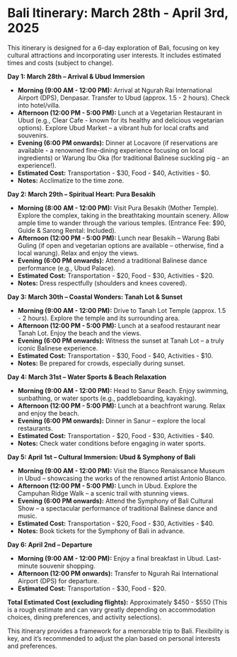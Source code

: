 # Bali Itinerary: March 28th - April 3rd, 2025

This itinerary is designed for a 6-day exploration of Bali, focusing on key cultural attractions and incorporating user interests. It includes estimated times and costs (subject to change).

**Day 1: March 28th – Arrival & Ubud Immersion**

*   **Morning (9:00 AM - 12:00 PM):** Arrival at Ngurah Rai International Airport (DPS), Denpasar. Transfer to Ubud (approx. 1.5 - 2 hours). Check into hotel/villa.
*   **Afternoon (12:00 PM - 5:00 PM):** Lunch at a Vegetarian Restaurant in Ubud (e.g., Clear Cafe - known for its healthy and delicious vegetarian options). Explore Ubud Market – a vibrant hub for local crafts and souvenirs.
*   **Evening (6:00 PM onwards):** Dinner at Locavore (if reservations are available - a renowned fine-dining experience focusing on local ingredients) or Warung Ibu Oka (for traditional Balinese suckling pig - an experience!).
*   **Estimated Cost:** Transportation - $30, Food - $40, Activities - $0.
*   **Notes:** Acclimatize to the time zone.

**Day 2: March 29th – Spiritual Heart: Pura Besakih**

*   **Morning (8:00 AM - 12:00 PM):** Visit Pura Besakih (Mother Temple). Explore the complex, taking in the breathtaking mountain scenery.  Allow ample time to wander through the various temples. (Entrance Fee: $90, Guide & Sarong Rental: Included).
*   **Afternoon (12:00 PM - 5:00 PM):** Lunch near Besakih – Warung Babi Guling (if open and vegetarian options are available – otherwise, find a local warung).  Relax and enjoy the views.
*   **Evening (6:00 PM onwards):** Attend a traditional Balinese dance performance (e.g., Ubud Palace).
*   **Estimated Cost:** Transportation - $20, Food - $30, Activities - $20.
*   **Notes:** Dress respectfully (shoulders and knees covered).

**Day 3: March 30th – Coastal Wonders: Tanah Lot & Sunset**

*   **Morning (9:00 AM - 12:00 PM):** Drive to Tanah Lot Temple (approx. 1.5 - 2 hours). Explore the temple and its surrounding area.
*   **Afternoon (12:00 PM - 5:00 PM):** Lunch at a seafood restaurant near Tanah Lot.  Enjoy the beach and the views.
*   **Evening (6:00 PM onwards):** Witness the sunset at Tanah Lot – a truly iconic Balinese experience.
*   **Estimated Cost:** Transportation - $30, Food - $40, Activities - $10.
*   **Notes:** Be prepared for crowds, especially during sunset.

**Day 4: March 31st – Water Sports & Beach Relaxation**

*   **Morning (9:00 AM - 12:00 PM):** Head to Sanur Beach. Enjoy swimming, sunbathing, or water sports (e.g., paddleboarding, kayaking).
*   **Afternoon (12:00 PM - 5:00 PM):** Lunch at a beachfront warung. Relax and enjoy the beach.
*   **Evening (6:00 PM onwards):** Dinner in Sanur – explore the local restaurants.
*   **Estimated Cost:** Transportation - $20, Food - $30, Activities - $40.
*   **Notes:**  Check water conditions before engaging in water sports.

**Day 5: April 1st – Cultural Immersion: Ubud & Symphony of Bali**

*   **Morning (9:00 AM - 12:00 PM):**  Visit the Blanco Renaissance Museum in Ubud – showcasing the works of the renowned artist Antonio Blanco.
*   **Afternoon (12:00 PM - 5:00 PM):** Lunch in Ubud.  Explore the Campuhan Ridge Walk – a scenic trail with stunning views.
*   **Evening (6:00 PM onwards):** Attend the Symphony of Bali Cultural Show – a spectacular performance of traditional Balinese dance and music.
*   **Estimated Cost:** Transportation - $20, Food - $30, Activities - $40.
*   **Notes:** Book tickets for the Symphony of Bali in advance.

**Day 6: April 2nd – Departure**

*   **Morning (9:00 AM - 12:00 PM):** Enjoy a final breakfast in Ubud.  Last-minute souvenir shopping.
*   **Afternoon (12:00 PM onwards):** Transfer to Ngurah Rai International Airport (DPS) for departure.
*   **Estimated Cost:** Transportation - $30, Food - $20.

**Total Estimated Cost (excluding flights):** Approximately $450 - $550 (This is a rough estimate and can vary greatly depending on accommodation choices, dining preferences, and activity selections).

This itinerary provides a framework for a memorable trip to Bali.  Flexibility is key, and it’s recommended to adjust the plan based on personal interests and preferences.